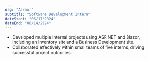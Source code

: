 ```yaml
---
org: "Aermor"
subtitle: "Software Development Intern"
dateStart: "06/17/2024"
dateEnd: "08/14/2024"
---
```


* Developed multiple internal projects using ASP.NET and Blazor, including an Inventory site and a Business Development site.
* Collaborated effectively within small teams of five interns, driving successful project outcomes.